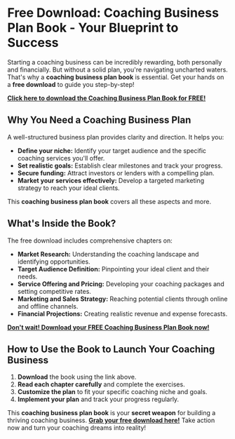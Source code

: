 # Free Download: Coaching Business Plan Book - Your Blueprint to Success

Starting a coaching business can be incredibly rewarding, both personally and financially. But without a solid plan, you're navigating uncharted waters. That's why a **coaching business plan book** is essential. Get your hands on a **free download** to guide you step-by-step!

[**Click here to download the Coaching Business Plan Book for FREE!**](https://udemywork.com/coaching-business-plan-book)

## Why You Need a Coaching Business Plan

A well-structured business plan provides clarity and direction. It helps you:

*   **Define your niche:** Identify your target audience and the specific coaching services you'll offer.
*   **Set realistic goals:** Establish clear milestones and track your progress.
*   **Secure funding:** Attract investors or lenders with a compelling plan.
*   **Market your services effectively:** Develop a targeted marketing strategy to reach your ideal clients.

This **coaching business plan book** covers all these aspects and more.

## What's Inside the Book?

The free download includes comprehensive chapters on:

*   **Market Research:** Understanding the coaching landscape and identifying opportunities.
*   **Target Audience Definition:** Pinpointing your ideal client and their needs.
*   **Service Offering and Pricing:** Developing your coaching packages and setting competitive rates.
*   **Marketing and Sales Strategy:** Reaching potential clients through online and offline channels.
*   **Financial Projections:** Creating realistic revenue and expense forecasts.

[**Don't wait! Download your FREE Coaching Business Plan Book now!**](https://udemywork.com/coaching-business-plan-book)

## How to Use the Book to Launch Your Coaching Business

1.  **Download** the book using the link above.
2.  **Read each chapter carefully** and complete the exercises.
3.  **Customize the plan** to fit your specific coaching niche and goals.
4.  **Implement your plan** and track your progress regularly.

This **coaching business plan book** is your **secret weapon** for building a thriving coaching business. **[Grab your free download here!](https://udemywork.com/coaching-business-plan-book)** Take action now and turn your coaching dreams into reality!
